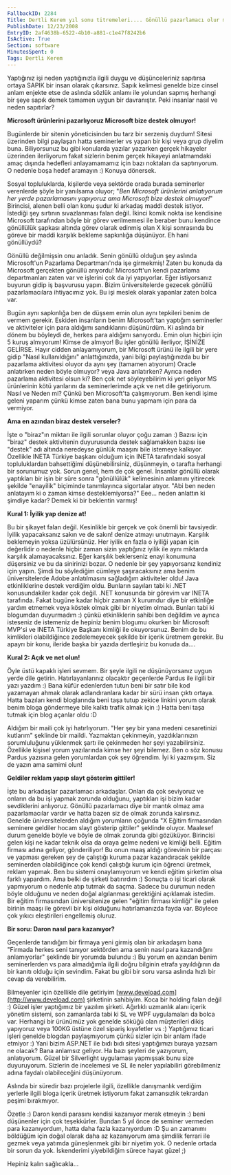 ```yaml
---
FallbackID: 2284
Title: Dertli Kerem yıl sonu titremeleri.... Gönüllü pazarlamacı olur mu?
PublishDate: 12/23/2008
EntryID: 2af4638b-6522-4b10-a881-c1e47f8242b6
IsActive: True
Section: software
MinutesSpent: 0
Tags: Dertli Kerem
---
```

Yaptığınız işi neden yaptığınızla ilgili duygu ve düşünceleriniz
sapıtırsa ortaya SAPIK bir insan olarak çıkarsınız. Sapık kelimesi
genelde bize cinsel anlam enjekte etse de aslında sözlük anlamı ile
yolundan sapmış herhangi bir şeye sapık demek tamamen uygun bir
davranıştır. Peki insanlar nasıl ve neden sapıtırlar?

**Microsoft ürünlerini pazarlıyoruz Microsoft bize destek olmuyor!**

Bugünlerde bir sitenin yöneticisinden bu tarz bir serzeniş duydum!
Sitesi üzerinden bilgi paylaşan hatta seminerler vs yapan bir kişi veya
grup diyelim buna. Biliyorsunuz bu gibi konularda yazılar yazarken
gerçek hikayeler üzerinden ilerliyorum fakat sizlerin benim gerçek
hikayeyi anlatmamdaki amaç dışında hedefleri anlayamamamız için bazı
noktaları da saptırıyorum. O nedenle boşa hedef aramayın :) Konuya
dönersek.

Sosyal topluluklarda, kişilerde veya sektörde orada burada seminerler
verenlerde şöyle bir yanılsama oluyor; "*Ben Microsoft ürünlerini
anlatıyorum her yerde pazarlamasını yapıyoruz ama Microsoft bize destek
olmuyor!*" Birincisi, alenen belli olan konu şudur ki arkadaş maddi
destek istiyor. İstediği şey sırtının sıvazlanması falan değil. İkinci
komik nokta ise kendisine Microsoft tarafından böyle bir görev
verilmemesi ile beraber bunu kendince gönüllülük şapkası altında görev
olarak edinmiş olan X kişi sonrasında bu göreve bir maddi karşılık
bekleme sapkınlığa düşünüyor. Eh hani gönüllüydü?

Gönüllü değilmişsin onu anladık. Senin gönüllü olduğun şey aslında
Microsoft'un Pazarlama Departmanı'nda işe girmekmiş! Zaten bu konuda da
Microsoft gerçekten gönüllü arıyordu! Microsoft'un kendi pazarlama
departmanları zaten var ve işlerini çok da iyi yapıyorlar. Eğer
istiyorsanız buyurun gidip iş başvurusu yapın. Bizim üniversitelerde
gezecek gönüllü pazarlamacılara ihtiyacımız yok. Bu işi meslek olarak
yapanlar zaten bolca var.

Bugün aynı sapkınlığa ben de düşsem emin olun aynı tepkileri benim de
vermem gerekir. Eskiden insanların benim Microsoft'tan yaptığım
seminerler ve aktiviteler için para aldığımı sandıklarını düşünürdüm. Ki
aslında bir dönem bu böyleydi de, herkes para aldığımı sanıyordu. Emin
olun hiçbiri için 5 kuruş almıyorum! Kimse de almıyor! Bu işler gönüllü
ilerliyor, İŞİNİZE GELİRSE. Hayır cidden anlayamıyorum, bir Microsoft
ürünü ile ilgili bir yere gidip "Nasıl kullanıldığını" anlattığınızda,
yani bilgi paylaştığınızda bu bir pazarlama aktivitesi oluyor da aynı
şey (tamamen atıyorum) Oracle anlatırken neden böyle olmuyor? veya Java
anlatırken? Ayrıca neden pazarlama aktivitesi olsun ki? Ben çok net
söyleyebilirim ki yeri geliyor MS ürünlerinin kötü yanlarını da
seminerlerimde açık ve net dile getiriyorum. Nasıl ve Neden mi? Çünkü
ben Microsoft'ta çalışmıyorum. Ben kendi işime geleni yaparım çünkü
kimse zaten bana bunu yapmam için para da vermiyor.

**Ama en azından biraz destek verseler?**

İşte o "biraz"ın miktarı ile ilgili sorunlar oluyor çoğu zaman :) Bazısı
için "biraz" destek aktivitenin duyurusunda destek sağlamakken bazısı
ise "destek" adı altında neredeyse günlük maaşını bile istemeye
kalkıyor. Özellikle INETA Türkiye başkanı olduğum için INETA tarafındaki
sosyal topluluklardan bahsettiğimi düşünebilirsiniz, düşünmeyin, o
tarafta herhangi bir sorunumuz yok. Sorun genel, hem de çok genel.
İnsanlar gönüllü olarak yaptıkları bir işin bir süre sonra "gönüllülük"
kelimesinin anlamını yitirecek şekilde "enayilik" biçiminde tanımlayınca
sigortalar atıyor. "Abi ben neden anlatayım ki o zaman kimse
desteklemiyorsa?" Eee... neden anlattın ki şimdiye kadar? Demek ki bir
beklentin varmış!

**Kural 1: İyilik yap denize at!**

Bu bir şikayet falan değil. Kesinlikle bir gerçek ve çok önemli bir
tavsiyedir. İyilik yapacaksanız sakın ve de sakın! denize atmayı
unutmayın. Karşılık beklemeyin yoksa üzülürsünüz. Her iyilik en fazla o
iyiliği yapan için değerlidir o nedenle hiçbir zaman sizin yaptığınız
iyilik ile aynı miktarda karşılık alamayacaksınız. Eğer karşılık
beklerseniz enayi konumuna düşersiniz ve bu da sinirinizi bozar. O
nedenle bir şey yapıyorsanız kendiniz için yapın. Şimdi bu söylediğim
cümleye şaşıracaksınız ama benim üniversitelerde Adobe anlatılmasını
sağladığım aktiviteler oldu! Java etkinliklerine destek verdiğim oldu.
Bunların sayıları tabi ki .NET konusundakiler kadar çok değil. .NET
konusunda bir görevim var INETA tarafında. Fakat bugüne kadar hiçbir
zaman X kurumdur diye bir etkinliğe yardım etmemek veya köstek olmak
gibi bir niyetim olmadı. Bunları tabi ki blogumdan duyurmadım :) çünkü
etkinliklerin sahibi ben değildim ve ayrıca isteseniz de istemeniz de
hepiniz benim blogumu okurken bir Microsoft MVP'si ve INETA Türkiye
Başkanı kimliği ile okuyorsunuz. Benim de bu kimlikleri olabildiğince
zedelemeyecek şekilde bir içerik üretmem gerekir. Bu apayrı bir konu,
ileride başka bir yazıda dertleşiriz bu konuda da....

**Kural 2: Açık ve net olun!**

Öyle üstü kapaklı işleri sevmem. Bir şeyle ilgili ne düşünüyorsanız
uygun yerde dile getirin. Hatırlayanlarınız olacaktır geçenlerde Pardus
ile ilgili bir yazı yazdım :) Bana küfür edenlerden tutun beni bir satır
bile kod yazamayan ahmak olarak adlandıranlara kadar bir sürü insan
çıktı ortaya. Hatta bazıları kendi bloglarında beni taşa tutup zekice
linkini yorum olarak benim bloga göndermeye bile kalktı trafik almak
için :) Hatta beni taşa tutmak için blog açanlar oldu :D

Aldığım bir maili çok iyi hatırlıyorum. "Her şey bir yana medeni
cesaretinizi kutlarım" şeklinde bir maildi. Yazmaktan çekinmeyin,
yazdıklarınızın sorumluluğunu yüklenmek şartı ile çekinmeden her şeyi
yazabilirsiniz. Özellikle kişisel yorum yazılarında kimse her şeyi
bilemez. Ben o söz konusu Pardus yazısına gelen yorumlardan çok şey
öğrendim. İyi ki yazmışım. Siz de yazın ama samimi olun!

**Geldiler reklam yapıp slayt gösterim gittiler!**

İşte bu arkadaşlar pazarlamacı arkadaşlar. Onları da çok seviyoruz ve
onların da bu işi yapmak zorunda olduğunu, yaptıkları işi bizim kadar
sevdiklerini anlıyoruz. Gönüllü pazarlamacı diye bir mantık olmaz ama
pazarlamacılar vardır ve hatta bazen siz de olmak zorunda kalırsınız.
Genelde üniversitelerden aldığım yorumların çoğunda "X Eğitim
firmasından seminere geldiler hocam slayt gösterip gittiler" şeklinde
oluyor. Maalesef durum genelde böyle ve böyle de olmak zorunda gibi
gözüküyor. Birincisi gelen kişi ne kadar teknik olsa da oraya gelme
nedeni ve kimliği belli. Eğitim firması adına geliyor, gönderiliyor! Bu
onun maaş aldığı görevinin bir parçası ve yapması gereken şey de
çalıştığı kuruma pazar kazandıracak şekilde seminerden olabildiğince çok
kendi çalıştığı kurum için öğrenci üretmek, reklam yapmak. Ben bu
sistemi onaylamıyorum ve kendi eğitim şirketim olsa farklı yapardım. Ama
belki de şirketi batırırdım :) Sonuçta o işi ticari olarak yapmıyorum o
nedenle atıp tutmak da saçma. Sadece bu durumun neden böyle olduğunu ve
neden doğal algılanması gerektiğini açıklamak istedim. Bir eğitim
firmasından üniversitenize gelen "eğitim firması kimliği" ile gelen
birinin maaşı ile görevli bir kişi olduğunu hatırlamanızda fayda var.
Böylece çok yıkıcı eleştirileri engellemiş oluruz.

**Bir soru: Daron nasıl para kazanıyor?**

Geçenlerde tanıdığım bir firmaya yeni girmiş olan bir arkadaşım bana
"Firmada herkes seni tanıyor sektörden ama senin nasıl para kazandığını
anlamıyorlar" şeklinde bir yorumda bulundu :) Bu yorum en azından benim
seminerlerden vs para almadığımla ilgili doğru bilginin etrafa
yayıldığının da bir kanıtı olduğu için sevindim. Fakat bu gibi bir soru
varsa aslında hızlı bir cevap da verebilirim.

Bilmeyenler için özellikle dile getiriyim
[www.deveload.com](http://www.deveload.com) şirketinin sahibiyim. Koca
bir holding falan değil :) Güzel işler yaptığımız bir yazılım şirketi.
Ağırlıklı uzmanlık alanı içerik yönetim sistemi, son zamanlarda tabi ki
SL ve WPF uygulamaları da bolca var. Herhangi bir ürünümüz yok genelde
söküğü olan müşterileri dikiş yapıyoruz veya 100KG üstüne özel sipariş
kıyafetler vs :) Yaptığımız ticari işleri genelde blogdan paylaşmıyorum
çünkü sizler için bir anlam ifade etmiyor :) Yani bizim ASP.NET ile bıdı
bıdı sitesi yaptığımızı buraya yazsam ne olacak? Bana anlamsız geliyor.
Ha bazı şeyleri de yazıyorum, anlatıyorum. Güzel bir Silverlight
uygulaması yapmışsak bunu size duyuruyorum. Sizlerin de incelemesi ve SL
ile neler yapılabiliri görebilmeniz adına faydalı olabileceğini
düşünüyorum.

Aslında bir süredir bazı projelerle ilgili, özellikle danışmanlık
verdiğim yerlerle ilgili bloga içerik üretmek istiyorum fakat
zamansızlık tekrardan peşimi bırakmıyor.

Özetle :) Daron kendi parasını kendisi kazanıyor merak etmeyin :) beni
düşünenler için çok teşekkürler. Bundan 5 yıl önce de seminer vermeden
para kazanıyordum, hatta daha fazla kazanıyordum :D Şu an zamanımı
böldüğüm için doğal olarak daha az kazanıyorum ama şimdilik ferrari ile
gezmek veya yatımda güneşlenmek gibi bir niyetim yok. O nedenle ortada
bir sorun da yok. İskenderimi yiyebildiğim sürece hayat güzel ;)

Hepiniz kalın sağlıcakla...


